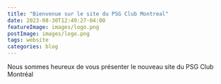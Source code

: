 ```yaml
---
title: "Bienvenue sur le site du PSG Club Montreal"
date: 2023-08-30T12:49:27-04:00
featureImage: images/logo.png
postImage: images/logo.png
tags: website
categories: blog
---
```


Nous sommes heureux de vous présenter le nouveau site du PSG Club Montréal
